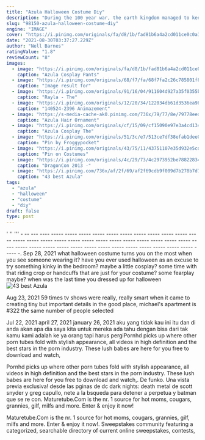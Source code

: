 ```yaml
---
title: "Azula Halloween Costume Diy"
description: "During the 100 year war, the earth kingdom managed to keep the fire nation at bay for most of its duration, though princess azula eventually managed to capture the capital of ba sing se. Earth"
slug: "98150-azula-halloween-costume-diy"
engine: "IMAGE"
cover: "https://i.pinimg.com/originals/fa/d8/1b/fad81b6a4a2cd011ce0c0a18b03a6ab4.jpg"
date: "2021-08-30T03:37:27.229Z"
author: "Nell Barnes"
ratingValue: "1.8"
reviewCount: "8"
images:
  - image: "https://i.pinimg.com/originals/fa/d8/1b/fad81b6a4a2cd011ce0c0a18b03a6ab4.jpg"
    caption: "Azula Cosplay Pants"
  - image: "https://i.pinimg.com/originals/68/f7/fa/68f7fa2c26c785801f87f2702163c68a.jpg"
    caption: "Image result for"
  - image: "https://i.pinimg.com/originals/91/16/04/911604d927a35f0355bf575d6478518f.png"
    caption: "Rayla - The"
  - image: "https://i.pinimg.com/originals/12/20/34/122034db61d3536ea982c638e89745e2.jpg"
    caption: "140524-2396 Animazement"
  - image: "https://s-media-cache-ak0.pinimg.com/736x/79/77/8e/79778eedb3fa47ea8bdd3ed37a67d8e6.jpg"
    caption: "Azula Hair Ornament"
  - image: "https://i.pinimg.com/originals/cf/15/09/cf15090e97e3a4cd1346cc0e52860a55.jpg"
    caption: "Azula Cosplay The"
  - image: "https://i.pinimg.com/originals/51/3c/e7/513ce7df38efab1dee063f4830676080.png"
    caption: "Pin by Froggypocket"
  - image: "https://i.pinimg.com/originals/43/75/11/43751107e35d932e5cd78bd8b3ae41ac.jpg"
    caption: "Pin on Costumes"
  - image: "https://i.pinimg.com/originals/4c/29/73/4c2973952be78822834cc3bc5c6fe05c.jpg"
    caption: "DragonCon 2013 -"
  - image: "https://i.pinimg.com/736x/af/2f/69/af2f69cdb9f009d7b278b7d7f6a482cc--azula-avatar.jpg"
    caption: "43 best Azula"
tags:
  - "azula"
  - "halloween"
  - "costume"
  - "diy"
draft: false
type: post
---
```


' '' ''' - -- --- ---- ----- ----- ----- ----- ----- ----- ----- ----- ----- ----- ----- ----- ----- ----- ----- ----- ----- ----- ----- ----- ----- ----- ----- ----- ----- ----- ----- ----- ----- ----- ----- ----- ----- ----- ----- ----- ----- ----- ----- -. Sep 28, 2021 what halloween costume turns you on the most when you see someone wearing it? have you ever used halloween as an excuse to try something kinky in the bedroom? maybe a little cosplay? some time with that riding crop or handcuffs that are just for your costume? some fearplay maybe? when was the last time you dressed up for halloween
![43 best Azula](https://i.pinimg.com/736x/af/2f/69/af2f69cdb9f009d7b278b7d7f6a482cc--azula-avatar.jpg "43 best Azula")

Aug 23, 2021 59 times tv shows were really, really smart when it came to creating tiny but important details in the good place, michael&#39;s apartment is #322  the same number of people selected
<!--inArticleAds-->

<!--galleryOne-->

Jul 22, 2021 april 27, 2021 january 26, 2021 aku yang tidak kau ini itu dan di anda akan apa dia saya kita untuk mereka ada tahu dengan bisa dari tak kamu kami adalah ke ya orang tapi harus pergiPornhd picks up where other porn tubes fold with stylish appearance, all videos in high definition and the best stars in the porn industry. These lush babes are here for you  free to download and watch,
<!--inArticleAds-->

<!--galleryTwo-->

Pornhd picks up where other porn tubes fold with stylish appearance, all videos in high definition and the best stars in the porn industry. These lush babes are here for you  free to download and watch,. De funko. Una vista previa exclusiva! desde las pginas de dc dark nights: death metal de scott snyder y greg capullo, nete a la bsqueda para detener a perpetua y batman que se re con. Maturetube.Com is the nr. 1 source for hot moms, cougars, grannies, gilf, milfs and more. Enter & enjoy it now!
<!--galleryThree-->

Maturetube.Com is the nr. 1 source for hot moms, cougars, grannies, gilf, milfs and more. Enter & enjoy it now!. Sweepstakes community featuring a categorized, searchable directory of current online sweepstakes, contests,